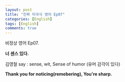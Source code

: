 ```yaml
---
layout: post
title: "진짜 미국식 영어 Ep07"
categories: [English]
tags: [English]
comments: true
---
```


비정상 영어 Ep07. 

<b> 너 센스 있다. </b>

김영철 say : sense, wit, Sense of humor &#40;유머 감각이 있다&#41;

<b> Thank you for noticing&#40;remebering&#41;, You're sharp.</b>
